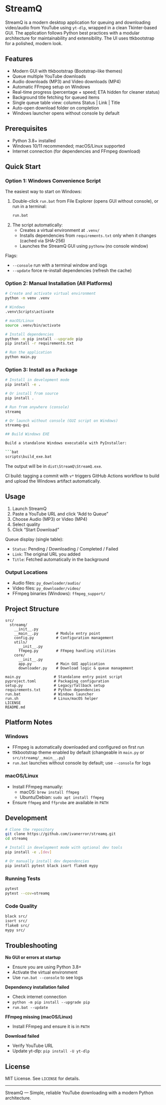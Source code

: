 # StreamQ

StreamQ is a modern desktop application for queuing and downloading video/audio from YouTube using `yt-dlp`, wrapped in a clean Tkinter-based GUI. The application follows Python best practices with a modular architecture for maintainability and extensibility. The UI uses ttkbootstrap for a polished, modern look.

## Features

- Modern GUI with ttkbootstrap (Bootstrap-like themes)
- Queue multiple YouTube downloads
- Audio downloads (MP3) and Video downloads (MP4)
- Automatic FFmpeg setup on Windows
- Real-time progress (percentage + speed; ETA hidden for cleaner status)
- Background title fetching for queued items
- Single queue table view: columns Status | Link | Title
- Auto-open download folder on completion
- Windows launcher opens without console by default

## Prerequisites

- Python 3.8+ installed
- Windows 10/11 recommended; macOS/Linux supported
- Internet connection (for dependencies and FFmpeg download)

## Quick Start

### Option 1: Windows Convenience Script

The easiest way to start on Windows:

1. Double-click `run.bat` from File Explorer (opens GUI without console), or run in a terminal:
   ```bat
   run.bat
   ```
2. The script automatically:
   - Creates a virtual environment at `.venv/`
   - Installs dependencies from `requirements.txt` only when it changes (cached via SHA-256)
   - Launches the StreamQ GUI using `pythonw` (no console window)

Flags:
- `--console` run with a terminal window and logs
- `--update` force re-install dependencies (refresh the cache)

### Option 2: Manual Installation (All Platforms)

```bash
# Create and activate virtual environment
python -m venv .venv

# Windows
.venv\Scripts\activate

# macOS/Linux
source .venv/bin/activate

# Install dependencies
python -m pip install --upgrade pip
pip install -r requirements.txt

# Run the application
python main.py
```

### Option 3: Install as a Package

```bash
# Install in development mode
pip install -e .

# Or install from source
pip install .

# Run from anywhere (console)
streamq

# Or launch without console (GUI script on Windows)
streamq-gui

## Build Windows EXE

Build a standalone Windows executable with PyInstaller:

```bat
scripts\build_exe.bat
```

The output will be in `dist\StreamQ\StreamQ.exe`.

CI build: tagging a commit with `v*` triggers GitHub Actions workflow to build and upload the Windows artifact automatically.

## Usage

1. Launch StreamQ
2. Paste a YouTube URL and click “Add to Queue”
3. Choose Audio (MP3) or Video (MP4)
4. Select quality
5. Click “Start Download”

Queue display (single table):
- `Status`: Pending / Downloading / Completed / Failed
- `Link`: The original URL you added
- `Title`: Fetched automatically in the background

### Output Locations

- Audio files: `py_downloader/audio/`
- Video files: `py_downloader/video/`
- FFmpeg binaries (Windows): `ffmpeg_support/`

## Project Structure

```
src/
  streamq/
    __init__.py
    __main__.py        # Module entry point
    config.py          # Configuration management
    utils/
      __init__.py
      ffmpeg.py        # FFmpeg handling utilities
    core/
      __init__.py
      app.py           # Main GUI application
      downloader.py    # Download logic & queue management

main.py               # Standalone entry point script
pyproject.toml        # Packaging configuration
setup.py              # Legacy/fallback setup
requirements.txt      # Python dependencies
run.bat               # Windows launcher
run.sh                # Linux/macOS helper
LICENSE
README.md
```

## Platform Notes

### Windows
- FFmpeg is automatically downloaded and configured on first run
- ttkbootstrap theme enabled by default (changeable in `main.py` or `src/streamq/__main__.py`)
- `run.bat` launches without console by default; use `--console` for logs

### macOS/Linux
- Install FFmpeg manually:
  - macOS: `brew install ffmpeg`
  - Ubuntu/Debian: `sudo apt install ffmpeg`
- Ensure `ffmpeg` and `ffprobe` are available in `PATH`

## Development

```bash
# Clone the repository
git clone https://github.com/ivanerror/streamq.git
cd streamq

# Install in development mode with optional dev tools
pip install -e .[dev]

# Or manually install dev dependencies
pip install pytest black isort flake8 mypy
```

### Running Tests

```bash
pytest
pytest --cov=streamq
```

### Code Quality

```bash
black src/
isort src/
flake8 src/
mypy src/
```

## Troubleshooting

**No GUI or errors at startup**
- Ensure you are using Python 3.8+
- Activate the virtual environment
- Use `run.bat --console` to see logs

**Dependency installation failed**
- Check internet connection
- `python -m pip install --upgrade pip`
- `run.bat --update`

**FFmpeg missing (macOS/Linux)**
- Install FFmpeg and ensure it is in `PATH`

**Download failed**
- Verify YouTube URL
- Update yt-dlp: `pip install -U yt-dlp`

## License

MIT License. See `LICENSE` for details.

---

StreamQ — Simple, reliable YouTube downloading with a modern Python architecture.
